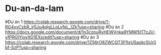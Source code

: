 # Du-an-da-lam
#Dự án 1
https://colab.research.google.com/drive/1-RG4xvCzbR_lr5Ju4qlgLLqLvfeL_IZk?usp=sharing
#Dự án 2
https://docs.google.com/document/d/1n3czouRyHEWVnka9YMW5tT7zJU-yfPRGIYioyXG1EXs/edit?usp=sharing
#Dự án 3
https://colab.research.google.com/drive/1Z56rO8ZWCQT3FflxUSazkcSUr0bf-SzP?usp=sharing
